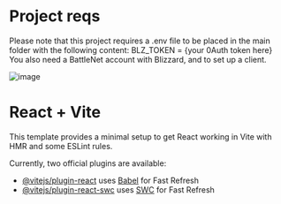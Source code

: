 # Project reqs
Please note that this project requires a .env file to be placed in the main folder with the following content:
BLZ_TOKEN = {your 0Auth token here}
You also need a BattleNet account with Blizzard, and to set up a client.

![image](https://github.com/LidzDev/CC-W7-D5-homework/assets/106152416/de2bd34d-2f19-43af-9683-172ff53a8be5)


# React + Vite
This template provides a minimal setup to get React working in Vite with HMR and some ESLint rules.

Currently, two official plugins are available:

- [@vitejs/plugin-react](https://github.com/vitejs/vite-plugin-react/blob/main/packages/plugin-react/README.md) uses [Babel](https://babeljs.io/) for Fast Refresh
- [@vitejs/plugin-react-swc](https://github.com/vitejs/vite-plugin-react-swc) uses [SWC](https://swc.rs/) for Fast Refresh
